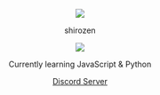 <p align="center">  
<img src="https://media.discordapp.net/attachments/1006980914988986368/1006981073781133502/bcc9275849d1640178d1037d557af07d.jpg?width=559&height=559">
</p>
<p align="center">
    shirozen
    <p align="center">
  <img src="https://discord.c99.nl/widget/theme-5/270034501747474443.png"/>
</p>
<p align="center">
Currently learning JavaScript & Python
<p align="center">
<a href="https://discord.gg/complexo">Discord Server</a>

